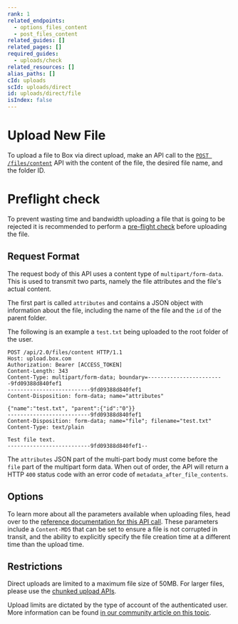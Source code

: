```yaml
---
rank: 1
related_endpoints:
  - options_files_content
  - post_files_content
related_guides: []
related_pages: []
required_guides:
  - uploads/check
related_resources: []
alias_paths: []
cId: uploads
scId: uploads/direct
id: uploads/direct/file
isIndex: false
---
```

# Upload New File

To upload a file to Box via direct upload, make an API call to the [`POST /files/content`][upload] API with the content of the file, the desired file name, and the folder ID.

<Samples id="post_files_content">

</Samples>

<Message>

# Preflight check

To prevent wasting time and bandwidth uploading a file that is going to be rejected it is recommended to perform a [pre-flight check][preflight] before uploading the file.

</Message>

## Request Format

The request body of this API uses a content type of `multipart/form-data`. This is used to transmit two parts, namely the file attributes and the file's actual content.

The first part is called `attributes` and contains a JSON object with information about the file, including the name of the file and the `id` of the parent folder.

The following is an example a `test.txt` being uploaded to the root folder of the user.

```text
POST /api/2.0/files/content HTTP/1.1
Host: upload.box.com
Authorization: Bearer [ACCESS_TOKEN]
Content-Length: 343
Content-Type: multipart/form-data; boundary=------------------------9fd09388d840fef1
--------------------------9fd09388d840fef1
Content-Disposition: form-data; name="attributes"

{"name":"test.txt", "parent":{"id":"0"}}
--------------------------9fd09388d840fef1
Content-Disposition: form-data; name="file"; filename="test.txt"
Content-Type: text/plain

Test file text.
--------------------------9fd09388d840fef1--
```

<Message warning>

The `attributes` JSON part of the multi-part body must come before the `file` part of the multipart form data. When out of order, the API will return a HTTP `400` status code with an error code of `metadata_after_file_contents`.

</Message>

## Options

To learn more about all the parameters available when uploading files, head over to the [reference documentation for this API call][upload]. These parameters include a `Content-MD5` that can be set to ensure a file is not corrupted in transit, and the ability to explicitly specify the file creation time at a different time than the upload time.

## Restrictions

Direct uploads are limited to a maximum file size of 50MB. For larger files, please use the [chunked upload APIs][chunked].

Upload limits are dictated by the type of account of the authenticated user. More information can be found [in our community article on this topic][fsizes].

[preflight]: g://uploads/check

[chunked]: g://uploads/chunked

[upload]: e://post_files_content

[fsizes]: https://community.box.com/t5/Upload-and-Download-Files-and/Understand-the-Maximum-File-Size-You-Can-Upload-to-Box/ta-p/50590
